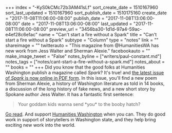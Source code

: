 +++
index = "-KyS0kCMc72b3AM41sLf"
sort_create_date = 1510167960
sort_last_updated = 1510167960
sort_publish_date = 1510175160
create_date = "2017-11-08T11:06:00-08:00"
publish_date = "2017-11-08T13:06:00-08:00"
date = "2017-11-08T13:06:00-08:00"
last_updated = "2017-11-08T11:06:00-08:00"
preview_url = "3456ba30-1d1d-97a4-59ac-e4ef28c6e1ac"
name = "Can't start a fire without a Spark"
title = "Can't start a fire without a Spark"
subtype = "Column"
type = "notes"
link = ""
shareimage = ""
twitterauto = "This magazine from @HumanitiesWA has new work from Jess Walter and Sherman Alexie."
facebookauto = ""
make_image_tweet = "False"
notes_byline = ["writers/paul-constant.md"]
notes_tags = ["notes/cant-start-a-fire-without-a-spark.md"]
notes_about = ""
books = ""
+++
Did you know that the good folks at Humanities Washington publish a magazine called *Spark*? It's true! and [the latest issue of *Spark* is now online in PDF form](https://www.humanities.org/wp-content/uploads/2016/07/HW_Spark_FallWinter2017_LO.pdf). In this issue, you'll find a new poem from Sherman Alexie, a history of Washington literature as told in 14 books, a discussion of the long history of fake news, and a new short story by Spokane author Jess Walter. It has a fantastic first sentence:

<blockquote>Your goddam kids wanna send *you* to the booby hatch?</blockquote>

[Go read](https://www.humanities.org/wp-content/uploads/2016/07/HW_Spark_FallWinter2017_LO.pdf). And support [Humanities Washington](https://www.humanities.org/) when you can. They do good work in support of storytellers in Washington state, and they  help bring exciting new work into the world.
